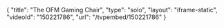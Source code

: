 {
    "title": "The OFM Gaming Chair",
    "type": "solo",
    "layout": "iframe-static",
    "videoId": "150221786",
    "url": "\/tvpembed\/150221786"
}
